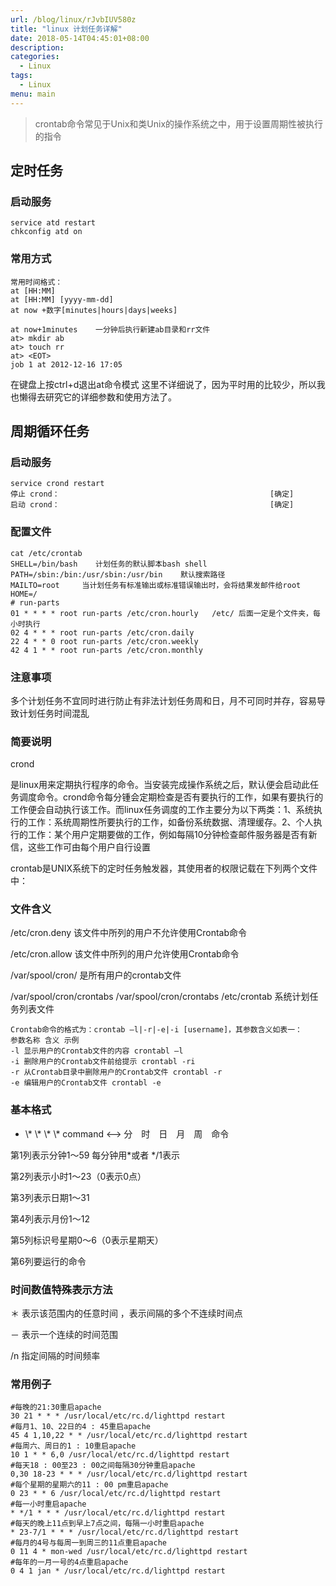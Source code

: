 ```yaml
---
url: /blog/linux/rJvbIUV580z
title: "linux 计划任务详解"
date: 2018-05-14T04:45:01+08:00
description:
categories:
  - Linux
tags:
  - Linux
menu: main
---
```


> crontab命令常见于Unix和类Unix的操作系统之中，用于设置周期性被执行的指令

## 定时任务

### 启动服务

```
service atd restart
chkconfig atd on

```

### 常用方式

```
常用时间格式：
at [HH:MM]
at [HH:MM] [yyyy-mm-dd]
at now +数字[minutes|hours|days|weeks]

at now+1minutes    一分钟后执行新建ab目录和rr文件
at> mkdir ab
at> touch rr
at> <EOT>
job 1 at 2012-12-16 17:05

```

在键盘上按ctrl+d退出at命令模式 这里不详细说了，因为平时用的比较少，所以我也懒得去研究它的详细参数和使用方法了。

## 周期循环任务

### 启动服务

```
service crond restart
停止 crond：                                               [确定]
启动 crond：                                               [确定]

```

### 配置文件

```
cat /etc/crontab
SHELL=/bin/bash    计划任务的默认脚本bash shell
PATH=/sbin:/bin:/usr/sbin:/usr/bin    默认搜索路径
MAILTO=root     当计划任务有标准输出或标准错误输出时，会将结果发邮件给root
HOME=/
# run-parts
01 * * * * root run-parts /etc/cron.hourly   /etc/ 后面一定是个文件夹，每小时执行
02 4 * * * root run-parts /etc/cron.daily
22 4 * * 0 root run-parts /etc/cron.weekly
42 4 1 * * root run-parts /etc/cron.monthly

```

### 注意事项

多个计划任务不宜同时进行防止有非法计划任务周和日，月不可同时并存，容易导致计划任务时间混乱

### 简要说明

crond

是linux用来定期执行程序的命令。当安装完成操作系统之后，默认便会启动此任务调度命令。crond命令每分锺会定期检查是否有要执行的工作，如果有要执行的工作便会自动执行该工作。而linux任务调度的工作主要分为以下两类：1、系统执行的工作：系统周期性所要执行的工作，如备份系统数据、清理缓存。2、个人执行的工作：某个用户定期要做的工作，例如每隔10分钟检查邮件服务器是否有新信，这些工作可由每个用户自行设置

crontab是UNIX系统下的定时任务触发器，其使用者的权限记载在下列两个文件中：

### 文件含义

/etc/cron.deny 该文件中所列的用户不允许使用Crontab命令

/etc/cron.allow 该文件中所列的用户允许使用Crontab命令

/var/spool/cron/ 是所有用户的crontab文件

/var/spool/cron/crontabs /var/spool/cron/crontabs /etc/crontab 系统计划任务列表文件

```
Crontab命令的格式为：crontab –l|-r|-e|-i [username]，其参数含义如表一：
参数名称 含义 示例
-l 显示用户的Crontab文件的内容 crontabl –l
-i 删除用户的Crontab文件前给提示 crontabl -ri
-r 从Crontab目录中删除用户的Crontab文件 crontabl -r
-e 编辑用户的Crontab文件 crontabl -e

```

### 基本格式

- \\* \\* \\* \\* command <--> 分　时　日　月　周　命令


第1列表示分钟1～59 每分钟用\*或者 \*/1表示

第2列表示小时1～23（0表示0点）

第3列表示日期1～31

第4列表示月份1～12

第5列标识号星期0～6（0表示星期天）

第6列要运行的命令

### 时间数值特殊表示方法

＊ 表示该范围内的任意时间 ，表示间隔的多个不连续时间点

－ 表示一个连续的时间范围

/n 指定间隔的时间频率

### 常用例子

```
#每晚的21:30重启apache
30 21 * * * /usr/local/etc/rc.d/lighttpd restart
#每月1、10、22日的4 : 45重启apache
45 4 1,10,22 * * /usr/local/etc/rc.d/lighttpd restart
#每周六、周日的1 : 10重启apache
10 1 * * 6,0 /usr/local/etc/rc.d/lighttpd restart
#每天18 : 00至23 : 00之间每隔30分钟重启apache
0,30 18-23 * * * /usr/local/etc/rc.d/lighttpd restart
#每个星期的星期六的11 : 00 pm重启apache
0 23 * * 6 /usr/local/etc/rc.d/lighttpd restart
#每一小时重启apache
* */1 * * * /usr/local/etc/rc.d/lighttpd restart
#每天的晚上11点到早上7点之间，每隔一小时重启apache
* 23-7/1 * * * /usr/local/etc/rc.d/lighttpd restart
#每月的4号与每周一到周三的11点重启apache
0 11 4 * mon-wed /usr/local/etc/rc.d/lighttpd restart
#每年的一月一号的4点重启apache
0 4 1 jan * /usr/local/etc/rc.d/lighttpd restart

```